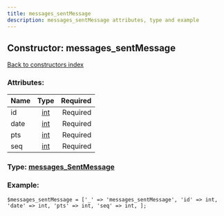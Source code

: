 ```yaml
---
title: messages_sentMessage
description: messages_sentMessage attributes, type and example
---
```

## Constructor: messages\_sentMessage  
[Back to constructors index](index.md)



### Attributes:

| Name     |    Type       | Required |
|----------|:-------------:|---------:|
|id|[int](../types/int.md) | Required|
|date|[int](../types/int.md) | Required|
|pts|[int](../types/int.md) | Required|
|seq|[int](../types/int.md) | Required|



### Type: [messages\_SentMessage](../types/messages_SentMessage.md)


### Example:

```
$messages_sentMessage = ['_' => 'messages_sentMessage', 'id' => int, 'date' => int, 'pts' => int, 'seq' => int, ];
```  


